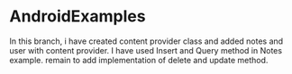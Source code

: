 # AndroidExamples
In this branch, i have created content provider class and added notes and user with content provider. 
I have used Insert and Query method in Notes example. remain to add implementation of delete and update method.
